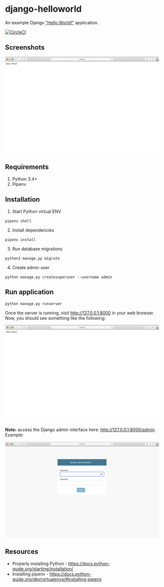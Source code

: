 # django-helloworld
An example Django ["Hello World!"](https://en.wikipedia.org/wiki/%22Hello,_World!%22_program) application.

[![CircleCI](https://circleci.com/gh/freemanpd/django-helloworld.svg?style=svg)](https://circleci.com/gh/freemanpd/django-helloworld)

## Screenshots

![An example Django "Hello World!" application](https://github.com/freemanpd/django-helloworld/blob/master/docs/hello-world.png)

## Requirements
1. Python 3.4+
1. Pipenv 

## Installation
1. Start Python virtual ENV
```
pipenv shell
```
2. Install dependencies
```
pipenv install
```
3. Run database migrations
```
python3 manage.py migrate
```
4. Create admin user
```
python manage.py createsuperuser --username admin
```

## Run application
```
python manage.py runserver
```
Once the server is running, visit http://127.0.0.1:8000 in your web browser. Now, you should see something like the following:

![An example Django "Hello World!" application](https://github.com/freemanpd/django-helloworld/blob/master/docs/hello-world.png)

**Note:** access the Django admin interface here: http://127.0.0.1:8000/admin. Example:

![Django admin login](https://github.com/freemanpd/django-helloworld/blob/master/docs/django-admin-login.png)

## Resources
* Properly installing Python - https://docs.python-guide.org/starting/installation/
* Installing pipenv - https://docs.python-guide.org/dev/virtualenvs/#installing-pipenv